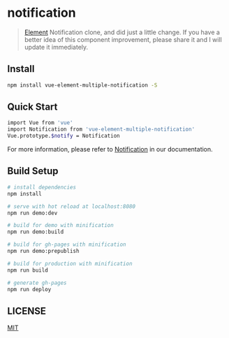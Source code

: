 # notification

> [Element](https://github.com/ElemeFE/element) Notification clone, and did just a little change. If you have a better idea of this component improvement, please share it and I will update it immediately.

## Install

```bash
npm install vue-element-multiple-notification -S
```

## Quick Start

```bash
import Vue from 'vue'
import Notification from 'vue-element-multiple-notification'
Vue.prototype.$notify = Notification
```

For more information, please refer to [Notification](https://vue-element-multiple.github.io/notification) in our documentation.

## Build Setup

``` bash
# install dependencies
npm install

# serve with hot reload at localhost:8080
npm run demo:dev

# build for demo with minification
npm run demo:build

# build for gh-pages with minification
npm run demo:prepublish

# build for production with minification
npm run build

# generate gh-pages
npm run deploy
```

## LICENSE

[MIT](http://opensource.org/licenses/MIT)
